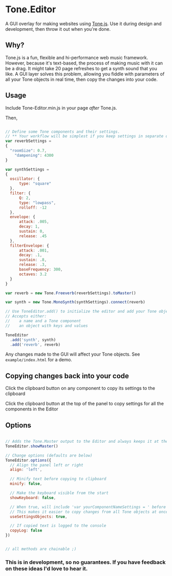 # Tone.Editor
A GUI overlay for making websites using [Tone.js](github.com/https://github.com/Tonejs/Tone.js). Use it during design and development, then throw it out when you're done.

## Why?
Tone.js is a fun, flexible and hi-performance web music framework. However, because it's text-based, the process of making music with it can be a drag. It might take 20 page refreshes to get a synth sound that you like. A GUI layer solves this problem, allowing you fiddle with parameters of all your Tone objects in real time, then copy the changes into your code.

## Usage
Include Tone-Editor.min.js in your page *after* Tone.js.

Then,
```javascript

// Define some Tone components and their settings.
// ** Your workflow will be simplest if you keep settings in separate objects. **
var reverbSettings =
{
  "roomSize": 0.7,
	"dampening": 4300
}

var synthSettings =
{
  oscillator: {
      type: "square"
  },
  filter: {
      Q: 2,
      type: "lowpass",
      rolloff: -12
  },
  envelope: {
      attack: .005,
      decay: 1,
      sustain: 0,
      release: .45
  },
  filterEnvelope: {
      attack: .001,
      decay: .1,
      sustain: .8,
      release: .3,
      baseFrequency: 300,
      octaves: 3.2
  }
}

var reverb = new Tone.Freeverb(reverbSettings).toMaster()

var synth = new Tone.MonoSynth(synthSettings).connect(reverb)

// Use ToneEditor.add() to initialize the editor and add your Tone objects
// Accepts either:
//    a name and a Tone component
//    an object with keys and values

ToneEditor
  .add('synth', synth)
  .add('reverb', reverb)

```
Any changes made to the GUI will affect your Tone objects. See `example/index.html` for a demo.

## Copying changes back into your code
Click the clipboard button on any component to copy its settings to the clipboard

Click the clipboard button at the top of the panel to copy settings for all the components in the Editor

## Options
```javascript

// Adds the Tone.Master output to the Editor and always keeps it at the bottom
ToneEditor.showMaster()

// Change options (defaults are below)
ToneEditor.options({
  // Align the panel left or right
  align: 'left',

  // Minify text before copying to clipboard
  minify: false,

  // Make the keyboard visible from the start
  showKeyboard: false,

  // When true, will include 'var yourComponentNameSettings = ' before settings when copying to clipboard
  // This makes it easier to copy changes from all Tone objects at once
  useSettingsObjects: true,

  // If copied text is logged to the console
  copyLog: false
})


// all methods are chainable ;)
```

### This is in development, so no guarantees. If you have feedback on these ideas I'd love to hear it.
